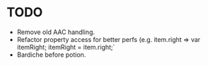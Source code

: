 # TODO

- Remove old AAC handling.
- Refactor property access for better perfs (e.g. item.right => var itemRight; itemRight = item.right;`
- Bardiche before potion.
